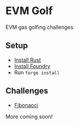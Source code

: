 # EVM Golf

EVM gas golfing challenges

## Setup

- [Install Rust](https://www.rust-lang.org/tools/install)
- [Install Foundry](https://book.getfoundry.sh/getting-started/installation)
- Run `forge install`

## Challenges

- [Fibonacci](./src/Fibonacci/)

More coming soon!